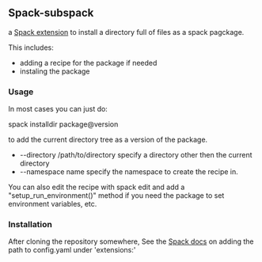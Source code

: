 

## Spack-subspack

a [Spack extension](https://spack.readthedocs.io/en/latest/extensions.html#custom-extensions) to install a directory full of files as a spack pagckage.

This includes:
* adding a recipe for the package if needed
* instaling the package

### Usage

In most cases you can just do:

  spack installdir package@version

to add the current directory tree as a version of the package.
* --directory /path/to/directory  specify a directory other then the current directory
* --namespace name specify the namespace to create the recipe in. 

You can also edit the recipe with spack edit and add a "setup_run_environment()" method if you need the package to set environment variables, etc.

### Installation

After cloning the repository somewhere, See the [Spack docs](https://spack.readthedocs.io/en/latest/extensions.html#configure-spack-to-use-extensions) on adding the path to config.yaml under 'extensions:'

